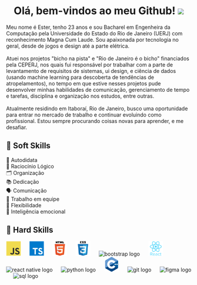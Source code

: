 <h1 align="center">Olá, bem-vindos ao meu Github! <img src="https://media.tenor.com/SNL9_xhZl9oAAAAj/waving-hand-joypixels.gif" width="45"/></h1>

<p align="left"> Meu nome é Ester, tenho 23 anos e sou Bacharel em Engenheira da Computação pela Universidade do Estado do Rio de Janeiro (UERJ) com reconhecimento Magna Cum Laude. Sou apaixonada por tecnologia no geral, desde de jogos e design até a parte elétrica.<br><br> Atuei nos projetos "bicho na pista" e "Rio de Janeiro é o bicho" financiados pela CEPERJ, nos quais fui responsável por trabalhar com a parte de levantamento de requisitos de sistemas, ui design, e ciência de dados (usando machine learning para descoberta de tendências de atropelamentos), no tempo em que estive nesses projetos pude desenvolver minhas habilidades de comunicação, gerenciamento de tempo e tarefas, disciplina e organização nos estudos, entre outras.<br><br> Atualmente residindo em Itaboraí, Rio de Janeiro, busco uma oportunidade para entrar no mercado de trabalho e continuar evoluindo como profissional. Estou sempre procurando coisas novas para aprender, e me desafiar. </p>

<h2 align="left">🤝 Soft Skills</h2>
<p align="left">📝 Autodidata<br>🧩 Raciocínio Lógico<br>🗂️ Organização<br>📚 Dedicação<br>🗣 Comunicação<br>🙏 Trabalho em equipe<br>🔄 Flexibilidade<br>🧠 Inteligência emocional</p>

<h2 align="left">🧰 Hard Skills</h2>
<div align="left">
  <img src="https://raw.githubusercontent.com/devicons/devicon/master/icons/javascript/javascript-original.svg" height="40" alt="javascript logo" />
  <img width="15" />
  <img src="https://raw.githubusercontent.com/devicons/devicon/master/icons/typescript/typescript-original.svg" height="40" alt="typescript logo" />
  <img width="15" />
  <img src="https://raw.githubusercontent.com/devicons/devicon/master/icons/html5/html5-original-wordmark.svg" height="40" alt="html5 logo" />
  <img width="15" />
  <img src="https://raw.githubusercontent.com/devicons/devicon/master/icons/css3/css3-original-wordmark.svg" height="40" alt="css3 logo" />
  <img width="15" />
  <img src="https://upload.wikimedia.org/wikipedia/commons/b/b2/Bootstrap_logo.svg" height="40" alt="bootstrap logo" />
  <img width="15" />
  <img src="https://raw.githubusercontent.com/devicons/devicon/master/icons/react/react-original-wordmark.svg" height="40" alt="reactjs logo" />
  <img width="15" />
  <img src="https://reactnative.dev/img/header_logo.svg" height="40" alt="react native logo" />
  <img width="15" />
  <img src="https://upload.wikimedia.org/wikipedia/commons/c/c3/Python-logo-notext.svg" height="40" alt="python logo" />
  <img width="15" />
  <img src="https://raw.githubusercontent.com/devicons/devicon/master/icons/cplusplus/cplusplus-original.svg" height="40" alt="c++ logo" />
  <img width="15" />
  <img src="https://www.vectorlogo.zone/logos/git-scm/git-scm-icon.svg" height="40" alt="git logo" />
  <img width="15" />
  <img src="https://www.vectorlogo.zone/logos/figma/figma-icon.svg" height="40" alt="figma logo" />
  <img width="15" />
  <img src="https://upload.wikimedia.org/wikipedia/commons/thumb/8/87/Sql_data_base_with_logo.png/640px-Sql_data_base_with_logo.png" height="40" alt="sql logo" />
</div>
